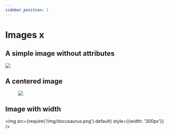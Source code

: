 ```yaml
---
sidebar_position: 1
---
```


# Images x

## A simple image without attributes

![](/img/docusaurus.png)

## A centered image

<figure style={{textAlign: 'center'}}>
  <img src={require('/img/docusaurus.png').default} />
</figure>

## Image with width

<img src={require('/img/docusaurus.png').default} style={{width: '300px'}} />
